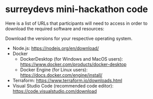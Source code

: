 # surreydevs mini-hackathon code

Here is a list of URLs that participants will need to access in order to download the required software and resources:

Download the versions for your respective operating system.

- Node.js: https://nodejs.org/en/download/
- Docker 
	- DockerDesktop (for Windows and MacOS users): https://www.docker.com/products/docker-desktop
	- Docker Engine (for Linux users): https://docs.docker.com/engine/install/
- Terraform: https://www.terraform.io/downloads.html 
- Visual Studio Code (recommended code editor): https://code.visualstudio.com/download
